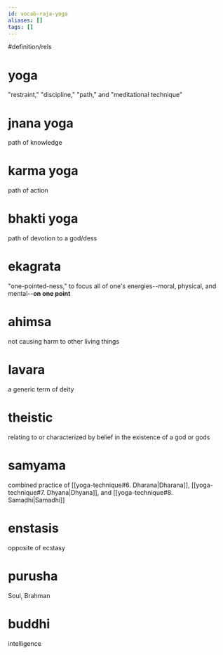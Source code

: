 ```yaml
---
id: vocab-raja-yoga
aliases: []
tags: []
---
```


#definition/rels

# yoga
"restraint," "discipline," "path," and "meditational technique"

# jnana yoga
path of knowledge

# karma yoga
path of action

# bhakti yoga
path of devotion to a god/dess

# ekagrata
"one-pointed-ness," to focus all of one's energies--moral, physical, and mental--**on one point**

# ahimsa
not causing harm to other living things

# Iavara
a generic term of deity

# theistic
relating to or characterized by belief in the existence of a god or gods

# samyama
combined practice of [[yoga-technique#6. Dharana|Dharana]], [[yoga-technique#7. Dhyana|Dhyana]], and [[yoga-technique#8. Samadhi|Samadhi]]

# enstasis
opposite of ecstasy

# purusha
Soul, Brahman

# buddhi
intelligence
